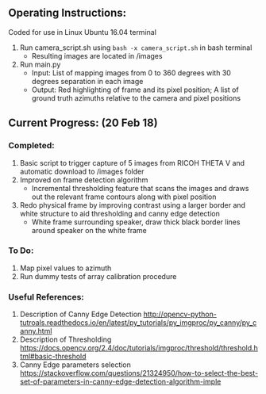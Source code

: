 ## Operating Instructions: 
Coded for use in Linux Ubuntu 16.04 terminal 
1. Run camera_script.sh using `bash -x camera_script.sh` in bash terminal 
    - Resulting images are located in /images 
2. Run main.py 
    - Input: List of mapping images from 0 to 360 degrees with 30 degrees separation in each image 
    - Output: Red highlighting of frame and its pixel position; A list of ground truth azimuths relative to the camera and pixel positions 

## Current Progress: (20 Feb 18)  
### Completed: 
1. Basic script to trigger capture of 5 images from RICOH THETA V and automatic download to /images folder 
2. Improved on frame detection algorithm 
    - Incremental thresholding feature that scans the images and draws out the relevant frame contours along with pixel position 
3. Redo physical frame by improving contrast using a larger border and white structure to aid thresholding and canny edge detection
    - White frame surrounding speaker, draw thick black border lines around speaker on the white frame

### To Do: 
1. Map pixel values to azimuth 
2. Run dummy tests of array calibration procedure 

### Useful References: 
1. Description of Canny Edge Detection http://opencv-python-tutroals.readthedocs.io/en/latest/py_tutorials/py_imgproc/py_canny/py_canny.html
2. Description of Thresholding https://docs.opencv.org/2.4/doc/tutorials/imgproc/threshold/threshold.html#basic-threshold
3. Canny Edge parameters selection https://stackoverflow.com/questions/21324950/how-to-select-the-best-set-of-parameters-in-canny-edge-detection-algorithm-imple
